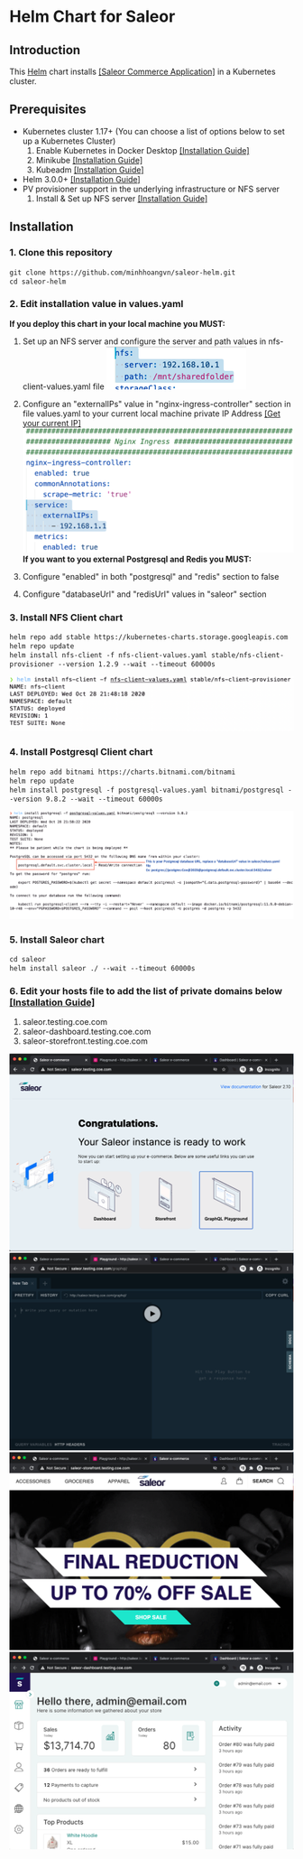 # Helm Chart for Saleor

## Introduction

This [Helm](https://github.com/kubernetes/helm) chart installs [[Saleor Commerce Application]](https://github.com/mirumee/saleor) in a Kubernetes cluster.

## Prerequisites

- Kubernetes cluster 1.17+ (You can choose a list of options below to set up a Kubernetes Cluster)
  1. Enable Kubernetes in Docker Desktop [[Installation Guide]](https://birthday.play-with-docker.com/kubernetes-docker-desktop/)
  2. Minikube [[Installation Guide]](https://kubernetes.io/vi/docs/tasks/tools/install-minikube/)
  3. Kubeadm [[Installation Guide]](https://kubernetes.io/docs/setup/production-environment/tools/kubeadm/install-kubeadm/)
- Helm 3.0.0+ [[Installation Guide]](https://helm.sh/docs/intro/install/)
- PV provisioner support in the underlying infrastructure or NFS server
  1. Install & Set up NFS server [[Installation Guide]](https://www.tutorialspoint.com/how-to-install-and-configure-nfs-server-on-linux)

## Installation

### 1. Clone this repository

```
git clone https://github.com/minhhoangvn/saleor-helm.git
cd saleor-helm
```

### 2. Edit installation value in values.yaml

**If you deploy this chart in your local machine you MUST:**

1. Set up an NFS server and configure the server and path values in nfs-client-values.yaml file
   ![NFS Config Data](/images/5.png)
2. Configure an "externalIPs" value in "nginx-ingress-controller" section in file values.yaml to your current local machine private IP Address [[Get your current IP]](https://www.cyberciti.biz/faq/how-to-find-my-public-ip-address-from-command-line-on-a-linux/)
   ![Ingress IP Config Data](/images/6.png)
   **If you want to you external Postgresql and Redis you MUST:**

3. Configure "enabled" in both "postgresql" and "redis" section to false
4. Configure "databaseUrl" and "redisUrl" values in "saleor" section

### 3. Install NFS Client chart

```
helm repo add stable https://kubernetes-charts.storage.googleapis.com
helm repo update
helm install nfs-client -f nfs-client-values.yaml stable/nfs-client-provisioner --version 1.2.9 --wait --timeout 60000s
```

![nfs-client-provisioner](/images/7.png)

### 4. Install Postgresql Client chart

```
helm repo add bitnami https://charts.bitnami.com/bitnami
helm repo update
helm install postgresql -f postgresql-values.yaml bitnami/postgresql --version 9.8.2 --wait --timeout 60000s
```

![postgresql](/images/8.png)

### 5. Install Saleor chart

```
cd saleor
helm install saleor ./ --wait --timeout 60000s
```

### 6. Edit your hosts file to add the list of private domains below [[Installation Guide]](https://www.tecmint.com/setup-local-dns-using-etc-hosts-file-in-linux/)

1. saleor.testing.coe.com
2. saleor-dashboard.testing.coe.com
3. saleor-storefront.testing.coe.com

![Home](/images/1.png)
![GraphQL-Playground](/images/2.png)
![Storefront](/images/3.png)
![Dashboard](/images/4.png)
